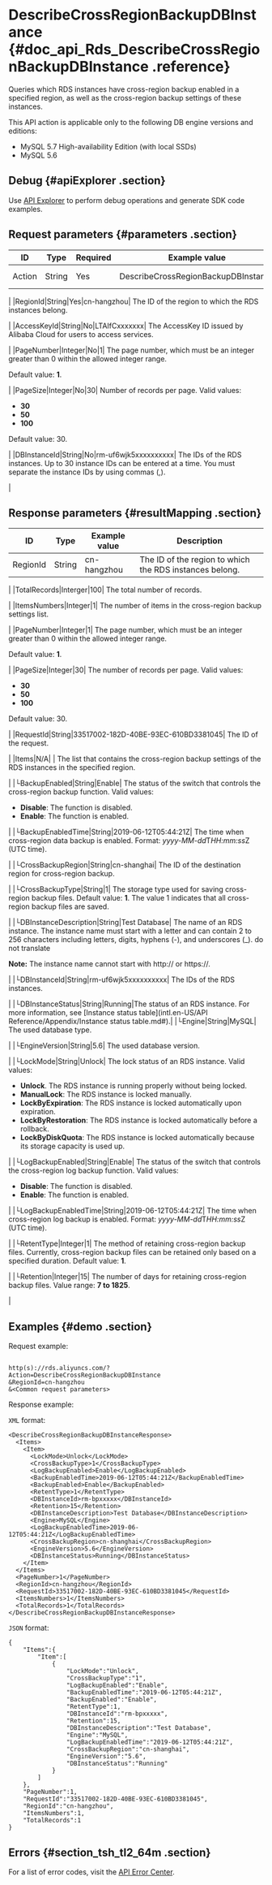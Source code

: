 # DescribeCrossRegionBackupDBInstance {#doc_api_Rds_DescribeCrossRegionBackupDBInstance .reference}

Queries which RDS instances have cross-region backup enabled in a specified region, as well as the cross-region backup settings of these instances.

This API action is applicable only to the following DB engine versions and editions:

-   MySQL 5.7 High-availability Edition \(with local SSDs\)
-   MySQL 5.6

## Debug {#apiExplorer .section}

Use [API Explorer](https://api.aliyun.com/#product=Rds&api=DescribeCrossRegionBackupDBInstance) to perform debug operations and generate SDK code examples.

## Request parameters {#parameters .section}

|ID|Type|Required|Example value|Description|
|--|----|--------|-------------|-----------|
|Action|String|Yes|DescribeCrossRegionBackupDBInstance| The name of this API action. Value: **DescribeCrossRegionBackupDBInstance**.

 |
|RegionId|String|Yes|cn-hangzhou| The ID of the region to which the RDS instances belong.

 |
|AccessKeyId|String|No|LTAIfCxxxxxxx| The AccessKey ID issued by Alibaba Cloud for users to access services.

 |
|PageNumber|Integer|No|1| The page number, which must be an integer greater than 0 within the allowed integer range.

 Default value: **1**.

 |
|PageSize|Integer|No|30| Number of records per page. Valid values:

 -   **30**
-   **50**
-   **100**

 Default value: 30.

 |
|DBInstanceId|String|No|rm-uf6wjk5xxxxxxxxxx| The IDs of the RDS instances. Up to 30 instance IDs can be entered at a time. You must separate the instance IDs by using commas \(,\).

 |

## Response parameters {#resultMapping .section}

|ID|Type|Example value|Description|
|--|----|-------------|-----------|
|RegionId|String|cn-hangzhou| The ID of the region to which the RDS instances belong.

 |
|TotalRecords|Interger|100| The total number of records.

 |
|ItemsNumbers|Integer|1| The number of items in the cross-region backup settings list.

 |
|PageNumber|Integer|1| The page number, which must be an integer greater than 0 within the allowed integer range.

 Default value: **1**.

 |
|PageSize|Integer|30| The number of records per page. Valid values:

 -   **30**
-   **50**
-   **100**

 Default value: 30.

 |
|RequestId|String|33517002-182D-40BE-93EC-610BD3381045| The ID of the request.

 |
|Items|N/A| | The list that contains the cross-region backup settings of the RDS instances in the specified region.

 |
|└BackupEnabled|String|Enable| The status of the switch that controls the cross-region backup function. Valid values:

 -   **Disable**: The function is disabled.
-   **Enable**: The function is enabled.

 |
|└BackupEnabledTime|String|2019-06-12T05:44:21Z| The time when cross-region data backup is enabled. Format: *yyyy-MM-dd*T*HH:mm:ss*Z \(UTC time\).

 |
|└CrossBackupRegion|String|cn-shanghai| The ID of the destination region for cross-region backup.

 |
|└CrossBackupType|String|1| The storage type used for saving cross-region backup files. Default value: **1**. The value 1 indicates that all cross-region backup files are saved.

 |
|└DBInstanceDescription|String|Test Database| The name of an RDS instance. The instance name must start with a letter and can contain 2 to 256 characters including letters, digits, hyphens \(-\), and underscores \(\_\). do not translate

 **Note:** The instance name cannot start with http:// or https://.

 |
|└DBInstanceId|String|rm-uf6wjk5xxxxxxxxxx| The IDs of the RDS instances.

 |
|└DBInstanceStatus|String|Running|The status of an RDS instance. For more information, see [Instance status table](intl.en-US/API Reference/Appendix/Instance status table.md#).|
|└Engine|String|MySQL| The used database type.

 |
|└EngineVersion|String|5.6| The used database version.

 |
|└LockMode|String|Unlock| The lock status of an RDS instance. Valid values:

 -   **Unlock**. The RDS instance is running properly without being locked.
-   **ManualLock**: The RDS instance is locked manually.
-   **LockByExpiration**: The RDS instance is locked automatically upon expiration.
-   **LockByRestoration**: The RDS instance is locked automatically before a rollback.
-   **LockByDiskQuota**: The RDS instance is locked automatically because its storage capacity is used up.

 |
|└LogBackupEnabled|String|Enable| The status of the switch that controls the cross-region log backup function. Valid values:

 -   **Disable**: The function is disabled.
-   **Enable**: The function is enabled.

 |
|└LogBackupEnabledTime|String|2019-06-12T05:44:21Z| The time when cross-region log backup is enabled. Format: *yyyy-MM-dd*T*HH:mm:ss*Z \(UTC time\).

 |
|└RetentType|Integer|1| The method of retaining cross-region backup files. Currently, cross-region backup files can be retained only based on a specified duration. Default value: **1**.

 |
|└Retention|Integer|15| The number of days for retaining cross-region backup files. Value range: **7 to 1825**.

 |

## Examples {#demo .section}

Request example:

``` {#request_demo}

http(s)://rds.aliyuncs.com/? Action=DescribeCrossRegionBackupDBInstance
&RegionId=cn-hangzhou
&<Common request parameters>

```

Response example:

`XML` format:

``` {#xml_return_success_demo}
<DescribeCrossRegionBackupDBInstanceResponse>
  <Items>
    <Item>
      <LockMode>Unlock</LockMode>
      <CrossBackupType>1</CrossBackupType>
      <LogBackupEnabled>Enable</LogBackupEnabled>
      <BackupEnabledTime>2019-06-12T05:44:21Z</BackupEnabledTime>
      <BackupEnabled>Enable</BackupEnabled>
      <RetentType>1</RetentType>
      <DBInstanceId>rm-bpxxxxx</DBInstanceId>
      <Retention>15</Retention>
      <DBInstanceDescription>Test Database</DBInstanceDescription>
      <Engine>MySQL</Engine>
      <LogBackupEnabledTime>2019-06-12T05:44:21Z</LogBackupEnabledTime>
      <CrossBackupRegion>cn-shanghai</CrossBackupRegion>
      <EngineVersion>5.6</EngineVersion>
      <DBInstanceStatus>Running</DBInstanceStatus>
    </Item>
  </Items>
  <PageNumber>1</PageNumber>
  <RegionId>cn-hangzhou</RegionId>
  <RequestId>33517002-182D-40BE-93EC-610BD3381045</RequestId>
  <ItemsNumbers>1</ItemsNumbers>
  <TotalRecords>1</TotalRecords>
</DescribeCrossRegionBackupDBInstanceResponse>

```

`JSON` format:

``` {#json_return_success_demo}
{
	"Items":{
		"Item":[
			{
				"LockMode":"Unlock",
				"CrossBackupType":"1",
				"LogBackupEnabled":"Enable",
				"BackupEnabledTime":"2019-06-12T05:44:21Z",
				"BackupEnabled":"Enable",
				"RetentType":1,
				"DBInstanceId":"rm-bpxxxxx",
				"Retention":15,
				"DBInstanceDescription":"Test Database",
				"Engine":"MySQL",
				"LogBackupEnabledTime":"2019-06-12T05:44:21Z",
				"CrossBackupRegion":"cn-shanghai",
				"EngineVersion":"5.6",
				"DBInstanceStatus":"Running"
			}
		]
	},
	"PageNumber":1,
	"RequestId":"33517002-182D-40BE-93EC-610BD3381045",
	"RegionId":"cn-hangzhou",
	"ItemsNumbers":1,
	"TotalRecords":1
}
```

## Errors {#section_tsh_tl2_64m .section}

For a list of error codes, visit the [API Error Center](https://error-center.aliyun.com/status/product/Rds).

